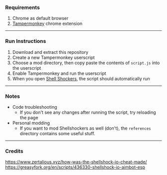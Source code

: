 ### Requirements  
1. Chrome as default browser
2. [Tampermonkey](https://chromewebstore.google.com/detail/tampermonkey/dhdgffkkebhmkfjojejmpbldmpobfkfo) chrome extension
---
  
### Run Instructions  
1. Download and extract this repository
2. Create a new Tampermonkey userscript
3. Choose a mod directory, then copy paste the contents of `script.js` into the userscript
4. Enable Tampermonkey and run the userscript
5. When you open [Shell Shockers](https://shellshock.io/), the script should automatically run
---

### Notes
- Code troubleshooting
  - If you don't see any changes after running the script, try reloading the page
- Personal modding
  - If you want to mod Shellshockers as well (don't), the `references` directory contains some useful stuff.
---

### Credits
https://www.zertalious.xyz/how-was-the-shellshock-io-cheat-made/
https://greasyfork.org/en/scripts/436330-shellshock-io-aimbot-esp
